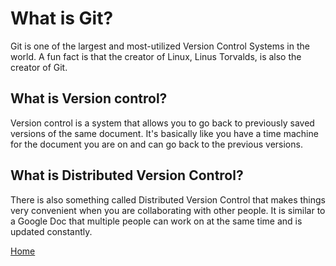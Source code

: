 # What is Git?

Git is one of the largest and most-utilized Version Control Systems in the world. A fun fact is that the creator of Linux, Linus Torvalds, is also the creator of Git.

## What is Version control?

Version control is a system that allows you to go back to previously saved versions of the same document. It's basically like you have a time machine for the document you are on and can go back to the previous versions. 

## What is Distributed Version Control?

There is also something called Distributed Version Control that makes things very convenient when you are collaborating with other people. It is similar to a Google Doc that multiple people can work on at the same time and is updated constantly.

[Home](README.md)
